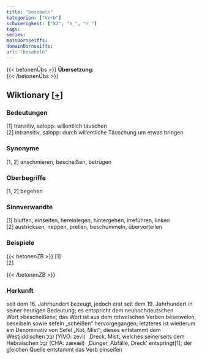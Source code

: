 ```yaml
---
title: "besebeln"
kategorien: ["Verb"]
schwierigkeit: ["k2", "h_", "r_"]
tags:
series:
mainDornseiffs:
domainDornseiffs:
url: "besebeln"
---
```


{{< betonenÜbs >}}
**Übersetzung:**  
{{< /betonenÜbs >}}

## Wiktionary [[+](https://de.wiktionary.org/wiki/besebeln)]

### Bedeutungen
[1] transitiv, salopp: willentlich täuschen  
[2] intransitiv, salopp: durch willentliche Täuschung um etwas bringen  

### Synonyme
[1, 2] anschmieren, bescheißen, betrügen  

### Oberbegriffe
[1, 2] begehen  

### Sinnverwandte
[1] bluffen, einseifen, hereinlegen, hintergehen, irreführen, linken  
[2] austricksen, neppen, prellen, beschummeln, übervorteilen  

### Beispiele
{{< betonenZB >}}
[1]  
[2]  

{{< /betonenZB >}}
### Herkunft
seit dem 16. Jahrhundert bezeugt, jedoch erst seit dem 19. Jahrhundert in seiner heutigen Bedeutung; es entspricht dem neuhochdeutschen Wort »bescheißen«; das Wort ist aus dem rotwelschen Verben beseiwelen, beseibeln sowie sefeln „scheißen“ hervorgegangen; letzteres ist wiederum ein Denominativ von Sefel „Kot, Mist“; dieses entstammt dem Westjiddischen זבֿל‎ (YIVO: zevl)  ‚Dreck, Mist‘, welches seinerseits dem Hebräischen זֶבֶל‎ (CHA: zævæl)  ‚Dünger, Abfälle, Dreck‘ entspringt[1]; der gleichen Quelle entstammt das Verb einseifen  


